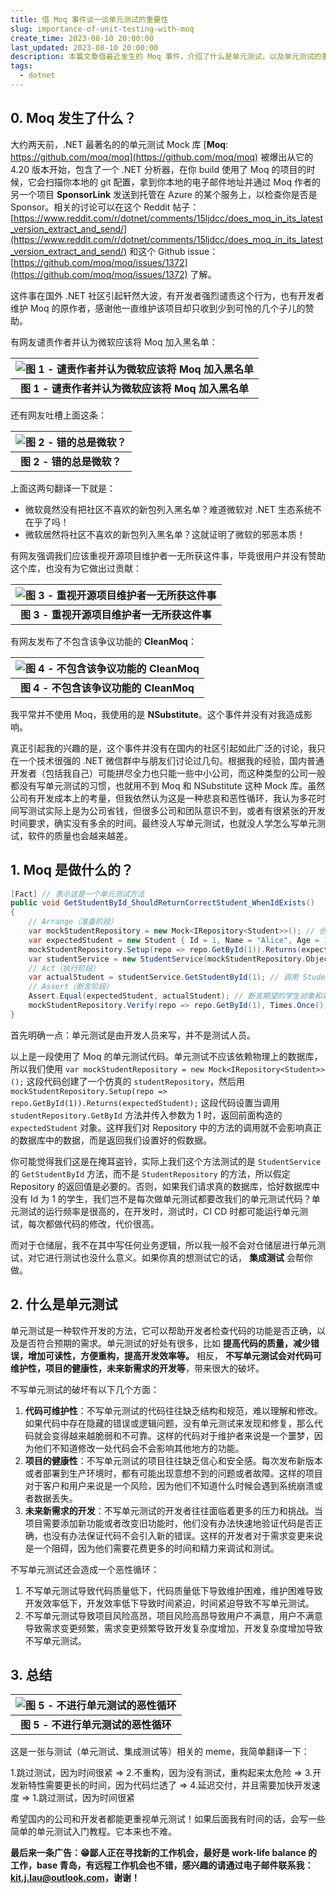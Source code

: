 ```yaml
---
title: 借 Moq 事件谈一谈单元测试的重要性
slug: importance-of-unit-testing-with-moq
create_time: 2023-08-10 20:00:00
last_updated: 2023-08-10 20:00:00
description: 本篇文章借最近发生的 Moq 事件，介绍了什么是单元测试，以及单元测试的重要性，不写单元测试可能导致的后果。
tags:
  - dotnet
---
```


## 0. Moq 发生了什么？

大约两天前，.NET 最著名的的单元测试 Mock 库 [**Moq**: https://github.com/moq/moq](https://github.com/moq/moq) 被爆出从它的 4.20 版本开始，包含了一个 .NET 分析器，在你 build 使用了 Moq 的项目的时候，它会扫描你本地的 git 配置，拿到你本地的电子邮件地址并通过 Moq 作者的另一个项目 **SponsorLink** 发送到托管在 Azure 的某个服务上，以检查你是否是 Sponsor。相关的讨论可以在这个 Reddit 帖子：[https://www.reddit.com/r/dotnet/comments/15ljdcc/does_moq_in_its_latest_version_extract_and_send/](https://www.reddit.com/r/dotnet/comments/15ljdcc/does_moq_in_its_latest_version_extract_and_send/) 和这个 Github issue：[https://github.com/moq/moq/issues/1372](https://github.com/moq/moq/issues/1372) 了解。

这件事在国外 .NET 社区引起轩然大波，有开发者强烈谴责这个行为，也有开发者维护 Moq 的原作者，感谢他一直维护该项目却只收到少到可怜的几个子儿的赞助。

有网友谴责作者并认为微软应该将 Moq 加入黑名单：

|![图 1 - 谴责作者并认为微软应该将 Moq 加入黑名单](assets/2023-08-10-20-20-00.png)|
|:-:|
|**图 1 - 谴责作者并认为微软应该将 Moq 加入黑名单**|

还有网友吐槽上面这条：

|![图 2 - 错的总是微软？](assets/2023-08-10-20-49-06.png)|
|:-:|
|**图 2 - 错的总是微软？**|

上面这两句翻译一下就是：

- 微软竟然没有把社区不喜欢的新包列入黑名单？难道微软对 .NET 生态系统不在乎了吗！
- 微软居然将社区不喜欢的新包列入黑名单？这就证明了微软的邪恶本质！

有网友强调我们应该重视开源项目维护者一无所获这件事，毕竟很用户并没有赞助这个库，也没有为它做出过贡献：

|![图 3 - 重视开源项目维护者一无所获这件事](assets/2023-08-10-20-23-12.png)|
|:-:|
|**图 3 - 重视开源项目维护者一无所获这件事**|

有网友发布了不包含该争议功能的 **CleanMoq**：

|![图 4 - 不包含该争议功能的 CleanMoq](assets/2023-08-10-20-24-36.png)|
|:-:|
|**图 4 - 不包含该争议功能的 CleanMoq**|

我平常并不使用 Moq，我使用的是 **NSubstitute**。这个事件并没有对我造成影响。

真正引起我的兴趣的是，这个事件并没有在国内的社区引起如此广泛的讨论，我只在一个技术很强的 .NET 微信群中与朋友们讨论过几句。根据我的经验，国内普通开发者（包括我自己）可能拼尽全力也只能一些中小公司，而这种类型的公司一般都没有写单元测试的习惯，也就用不到 Moq 和 NSubstitute 这种 Mock 库。虽然公司有开发成本上的考量，但我依然认为这是一种悲哀和恶性循环，我认为多花时间写测试实际上是为公司省钱，但很多公司和团队意识不到，或者有很紧张的开发时间要求，确实没有多余的时间。最终没人写单元测试，也就没人学怎么写单元测试，软件的质量也会越来越差。

## 1. Moq 是做什么的？

```csharp
[Fact] // 表示这是一个单元测试方法
public void GetStudentById_ShouldReturnCorrectStudent_WhenIdExists()
{
    // Arrange（准备阶段）
    var mockStudentRepository = new Mock<IRepository<Student>>(); // 创建一个 Mock 对象，模拟 IRepository<Student> 接口的行为
    var expectedStudent = new Student { Id = 1, Name = "Alice", Age = 18 }; // 创建一个期望返回的学生对象
    mockStudentRepository.Setup(repo => repo.GetById(1)).Returns(expectedStudent); // 设置当调用 GetById 方法，并传入参数为 1 时，返回期望的学生对象
    var studentService = new StudentService(mockStudentRepository.Object); // 创建一个 StudentService 对象，并传入 Mock 对象的 Object 属性，作为依赖注入
    // Act（执行阶段）
    var actualStudent = studentService.GetStudentById(1); // 调用 StudentService 的 GetStudentById 方法，并传入参数为 1
    // Assert（断言阶段）
    Assert.Equal(expectedStudent, actualStudent); // 断言期望的学生对象和实际返回的学生对象相等
    mockStudentRepository.Verify(repo => repo.GetById(1), Times.Once()); // 验证 Mock 对象的 GetById 方法被调用了一次，并传入了参数为 1 
}
```

首先明确一点：单元测试是由开发人员来写，并不是测试人员。

以上是一段使用了 Moq 的单元测试代码。单元测试不应该依赖物理上的数据库，所以我们使用 `var mockStudentRepository = new Mock<IRepository<Student>>();` 这段代码创建了一个仿真的 `studentRepository`，然后用 `mockStudentRepository.Setup(repo => repo.GetById(1)).Returns(expectedStudent);` 这段代码设置当调用 `studentRepository.GetById` 方法并传入参数为 1 时，返回前面构造的 `expectedStudent` 对象。这样我们对 Repository 中的方法的调用就不会影响真正的数据库中的数据，而是返回我们设置好的假数据。

你可能觉得我们这是在掩耳盗铃，实际上我们这个方法测试的是 `StudentService` 的 `GetStudentById` 方法，而不是 `StudentRepository` 的方法，所以假定 Repository 的返回值是必要的。否则，如果我们请求真的数据库，恰好数据库中没有 Id 为 1 的学生，我们岂不是每次做单元测试都要改我们的单元测试代码？单元测试的运行频率是很高的，在开发时，测试时，CI CD 时都可能运行单元测试，每次都做代码的修改，代价很高。

而对于仓储层，我不在其中写任何业务逻辑，所以我一般不会对仓储层进行单元测试，对它进行测试也没什么意义。如果你真的想测试它的话， **集成测试** 会帮你做。

## 2. 什么是单元测试

单元测试是一种软件开发的方法，它可以帮助开发者检查代码的功能是否正确，以及是否符合预期的需求。单元测试的好处有很多，比如 **提高代码的质量，减少错误，增加可读性，方便重构，提高开发效率等。** 相反， **不写单元测试会对代码可维护性，项目的健康性，未来新需求的开发等**，带来很大的破坏。

不写单元测试的破坏有以下几个方面：

1. **代码可维护性**：不写单元测试的代码往往缺乏结构和规范，难以理解和修改。如果代码中存在隐藏的错误或逻辑问题，没有单元测试来发现和修复，那么代码就会变得越来越脆弱和不可靠。这样的代码对于维护者来说是一个噩梦，因为他们不知道修改一处代码会不会影响其他地方的功能。
2. **项目的健康性**：不写单元测试的项目往往缺乏信心和安全感。每次发布新版本或者部署到生产环境时，都有可能出现意想不到的问题或者故障。这样的项目对于客户和用户来说是一个风险，因为他们不知道什么时候会遇到系统崩溃或者数据丢失。
3. **未来新需求的开发**：不写单元测试的开发者往往面临着更多的压力和挑战。当项目需要添加新功能或者改变旧功能时，他们没有办法快速地验证代码是否正确，也没有办法保证代码不会引入新的错误。这样的开发者对于需求变更来说是一个阻碍，因为他们需要花费更多的时间和精力来调试和测试。

不写单元测试还会造成一个恶性循环：

1. 不写单元测试导致代码质量低下，代码质量低下导致维护困难，维护困难导致开发效率低下，开发效率低下导致时间紧迫，时间紧迫导致不写单元测试。
2. 不写单元测试导致项目风险高昂，项目风险高昂导致用户不满意，用户不满意导致需求变更频繁，需求变更频繁导致开发复杂度增加，开发复杂度增加导致不写单元测试。

## 3. 总结

|![图 5 - 不进行单元测试的恶性循环](assets/2023-08-10-21-16-14.png)|
|:-:|
|**图 5 - 不进行单元测试的恶性循环**|

这是一张与测试（单元测试、集成测试等）相关的 meme，我简单翻译一下：

1.跳过测试，因为时间很紧 => 2.不重构，因为没有测试，重构起来太危险 => 3.开发新特性需要更长的时间，因为代码烂透了 => 4.延迟交付，并且需要加快开发速度 => 1.跳过测试，因为时间很紧

希望国内的公司和开发者都能更重视单元测试！如果后面我有时间的话，会写一些简单的单元测试入门教程。它本来也不难。

**最后来一条广告：😁鄙人正在寻找新的工作机会，最好是 work-life balance 的工作，base 青岛，有远程工作机会也不错，感兴趣的请通过电子邮件联系我：kit.j.lau@outlook.com，谢谢！**